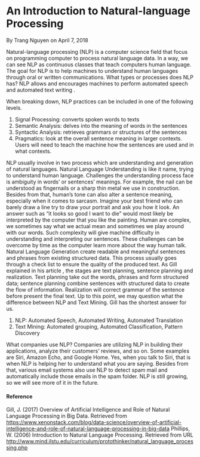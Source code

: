 # An Introduction to Natural-language Processing
By Trang Nguyen on April 7, 2018

Natural-language processing (NLP) is a computer science field that focus on programming computer to process natural language data. In a way, we can see NLP as continuous classes that teach computers human language. The goal for NLP is to help machines to understand human languages through oral or written communications. 
What types or processes does NLP has?
NLP allows and encourages machines to perform automated speech and automated text writing . 
  
When breaking down, NLP practices can be included in one of the following levels. 
1.	Signal Processing: converts spoken words to texts
2.	Semantic Analysis: delves into the meaning of words in the sentences
3.	Syntactic Analysis: retrieves grammars or structures of the sentences
4.	Pragmatics: look at the overall sentence meaning in larger contexts. Users will need to teach the machine how the sentences are used and in what contexts. 

NLP usually involve in two process which are understanding and generation of natural languages. Natural Language Understanding is like it name, trying to understand human language. Challenges the understanding process face is ambiguity in words’ or sentences’ meanings. For example, the nail can be understood as fingernails or a sharp thin metal we use in construction. Besides from that, human’s tone can also alter a sentence meaning, especially when it comes to sarcasm. Imagine your best friend who can barely draw a line try to draw your portrait and ask you how it look. An answer such as “it looks so good I want to die” would most likely be interpreted by the computer that you like the painting. Human are complex, we sometimes say what we actual mean and sometimes we play around with our words. Such complexity will give machine difficulty in understanding and interpreting our sentences. These challenges can be overcome by time as the computer learn more about the way human talk. Natural Language Generation create readable and meaningful sentences and phrases from existing structured data. This process usually goes through a check list to ensure the quality of the produced text. As Gill explained in his article , the stages are text planning, sentence planning and realization. Text planning take out the words, phrases and form structured data; sentence planning combine sentences with structured data to create the flow of information. Realization will correct grammar of the sentence before present the final text. 
Up to this point, we may question what the difference between NLP and Text Mining. Gill  has the shortest answer for us.
1. NLP: Automated Speech, Automated Writing, Automated Translation
2. Text Mining: Automated grouping, Automated Classification, Pattern Discovery

What companies use NLP?
Companies are utilizing NLP in building their applications, analyze their customers’ reviews, and so on. Some examples are Siri, Amazon Echo, and Google Home. Yes, when you talk to Siri, that is when NLP is helping her to understand what you are saying. Besides from that, various email systems also use NLP to detect spam mail and automatically include those emails in the spam folder. NLP is still growing, so we will see more of it in the future.


#### Reference
  Gill, J. (2017) Overview of Artificial Intelligence and Role of Natural Language Processing in Big Data. Retrieved from https://www.xenonstack.com/blog/data-science/overview-of-artificial-intelligence-and-role-of-natural-language-processing-in-big-data
  Phillips, W. (2006) Introduction to Natural Language Processing. Retrieved from URL  http://www.mind.ilstu.edu/curriculum/protothinker/natural_language_processing.php
